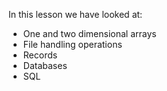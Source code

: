 In this lesson we have looked at:

- One and two dimensional arrays
- File handling operations
- Records
- Databases
- SQL